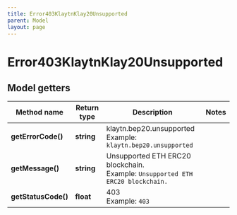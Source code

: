 ```yaml
---
title: Error403KlaytnKlay20Unsupported
parent: Model
layout: page
---
```


# Error403KlaytnKlay20Unsupported

## Model getters

Method name | Return type | Description | Notes
------------ | ------------- | ------------- | -------------
**getErrorCode()** | **string** | klaytn.bep20.unsupported <br>Example: `klaytn.bep20.unsupported` |
**getMessage()** | **string** | Unsupported ETH ERC20 blockchain. <br>Example: `Unsupported ETH ERC20 blockchain.` |
**getStatusCode()** | **float** | 403 <br>Example: `403` |

